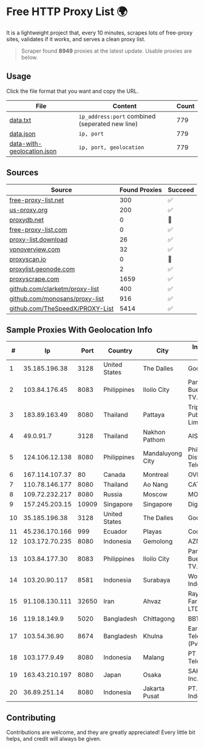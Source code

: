 
# Free HTTP Proxy List 🌍

It is a lightweight project that, every 10 minutes, scrapes lots of free-proxy sites, validates if it works, and serves a clean proxy list.


> Scraper found **8949** proxies at the latest update. Usable proxies are below.

## Usage

Click the file format that you want and copy the URL.


|File|Content|Count|
|----|-------|-----|
|[data.txt](https://raw.githubusercontent.com/themiralay/Proxy-List-World/master/data.txt)|`ip_address:port` combined (seperated new line)|779|
|[data.json](https://raw.githubusercontent.com/themiralay/Proxy-List-World/master/data.json)|`ip, port`|779|
|[data-with-geolocation.json](https://raw.githubusercontent.com/themiralay/Proxy-List-World/master/data-with-geolocation.json)|`ip, port, geolocation`|779|

## Sources

|Source|Found Proxies|Succeed|
|------|-------------|-------|
|[free-proxy-list.net](https://free-proxy-list.net)|300|✅|
|[us-proxy.org](https://www.us-proxy.org)|200|✅|
|[proxydb.net](http://proxydb.net)|0|🚫|
|[free-proxy-list.com](https://free-proxy-list.com/?page=&port=&type%5B%5D=http&type%5B%5D=https&up_time=0&search=Search)|0|✅|
|[proxy-list.download](https://www.proxy-list.download/HTTP)|26|✅|
|[vpnoverview.com](https://vpnoverview.com/privacy/anonymous-browsing/free-proxy-servers)|32|✅|
|[proxyscan.io](https://www.proxyscan.io)|0|🚫|
|[proxylist.geonode.com](https://proxylist.geonode.com/api/proxy-list?limit=300&page=1&sort_by=lastChecked&sort_type=desc&protocols=http,https)|2|✅|
|[proxyscrape.com](https://api.proxyscrape.com/v2/?request=displayproxies&protocol=http&timeout=10000&country=all&ssl=all&anonymity=all)|1659|✅|
|[github.com/clarketm/proxy-list](https://raw.githubusercontent.com/clarketm/proxy-list/master/proxy-list-raw.txt)|400|✅|
|[github.com/monosans/proxy-list](https://raw.githubusercontent.com/monosans/proxy-list/main/proxies/http.txt)|916|✅|
|[github.com/TheSpeedX/PROXY-List](https://raw.githubusercontent.com/TheSpeedX/PROXY-List/master/http.txt)|5414|✅|


## Sample Proxies With Geolocation Info

|#|Ip|Port|Country|City|Internet Service Provider|
|-|--|----|-------|----|-------------------------|
|1|35.185.196.38|3128|United States|The Dalles|Google LLC|
|2|103.84.176.45|8083|Philippines|Iloilo City|Panay Broadband / Buenavista Cable TV., Inc.|
|3|183.89.163.49|8080|Thailand|Pattaya|Triple T Broadband Public Company Limited|
|4|49.0.91.7|3128|Thailand|Nakhon Pathom|AIS-Fibre|
|5|124.106.12.138|8080|Philippines|Mandaluyong City|Philippine Long Distance Telephone Co.|
|6|167.114.107.37|80|Canada|Montreal|OVH SAS|
|7|110.78.146.177|8080|Thailand|Ao Nang|CAT-BB|
|8|109.72.232.217|8080|Russia|Moscow|MOSLINE|
|9|157.245.203.15|10909|Singapore|Singapore|DigitalOcean, LLC|
|10|35.185.196.38|3128|United States|The Dalles|Google LLC|
|11|45.236.170.166|999|Ecuador|Playas|Codgrec S.A.|
|12|103.172.70.235|8080|Indonesia|Gemolong|AZNET|
|13|103.84.177.30|8083|Philippines|Iloilo City|Panay Broadband / Buenavista Cable TV., Inc.|
|14|103.20.90.117|8581|Indonesia|Surabaya|Wowrack Indonesia|
|15|91.108.130.111|32650|Iran|Ahvaz|Rayaneh Gostar Farzanegan Ahvaz LTD|
|16|119.18.149.9|5020|Bangladesh|Chittagong|BBTS Network|
|17|103.54.36.90|8674|Bangladesh|Khulna|Earth Telecommunication (Pvt.) Ltd|
|18|103.177.9.49|8080|Indonesia|Malang|PT Helium Sinergi Telekomunikasi|
|19|163.43.210.197|8080|Japan|Osaka|SAKURA Internet Inc.|
|20|36.89.251.14|8080|Indonesia|Jakarta Pusat|PT. Telekomunikasi Indonesia|



## Contributing

Contributions are welcome, and they are greatly appreciated! Every
little bit helps, and credit will always be given.

